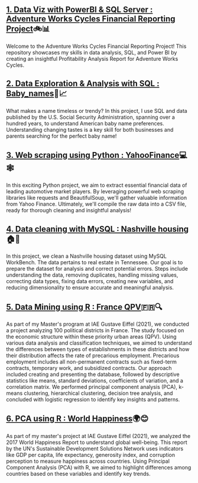 ### 
## [1. Data Viz with PowerBI & SQL Server : Adventure Works Cycles Financial Reporting Project](https://github.com/jjivaldoDA/Power-BI-financial-report-project)🚲📊
Welcome to the Adventure Works Cycles Financial Reporting Project! This repository showcases my skills in data analysis, SQL, and Power BI by creating an insightful Profitability Analysis Report for Adventure Works Cycles.

## [2. Data Exploration & Analysis with SQL : Baby_names](https://github.com/jjivaldoDA/Baby_names)👶📈
What makes a name timeless or trendy? In this project, I use SQL and data published by the U.S. Social Security Administration, spanning over a hundred years, to understand American baby name preferences. Understanding changing tastes is a key skill for both businesses and parents searching for the perfect baby name!

## [3. Web scraping using Python : YahooFinance](https://github.com/jjivaldoDA/YahooFinanceWebScraping)💻🕸️
In this exciting Python project, we aim to extract essential financial data of leading automotive market players. By leveraging powerful web scraping libraries like requests and BeautifulSoup, we'll gather valuable information from Yahoo Finance. Ultimately, we'll compile the raw data into a CSV file, ready for thorough cleaning and insightful analysis!

## [4. Data cleaning with MySQL : Nashville housing](https://github.com/jjivaldoDA/Nashville-housing-data-cleaning)🏠🧹
In this project, we clean a Nashville housing dataset using MySQL WorkBench. The data pertains to real estate in Tennessee. Our goal is to prepare the dataset for analysis and correct potential errors. Steps include understanding the data, removing duplicates, handling missing values, correcting data types, fixing data errors, creating new variables, and reducing dimensionality to ensure accurate and meaningful analysis.

## [5. Data Mining using R : France QPV](https://github.com/jjivaldoDA/Data_mining_QPV)🇫🇷🔍
As part of my Master's program at IAE Gustave Eiffel (2021), we conducted a project analyzing 100 political districts in France. The study focused on the economic structure within these priority urban areas (QPV). Using various data analysis and classification techniques, we aimed to understand the differences between types of establishments in these districts and how their distribution affects the rate of precarious employment. Precarious employment includes all non-permanent contracts such as fixed-term contracts, temporary work, and subsidized contracts. Our approach included creating and presenting the database, followed by descriptive statistics like means, standard deviations, coefficients of variation, and a correlation matrix. We performed principal component analysis (PCA), k-means clustering, hierarchical clustering, decision tree analysis, and concluded with logistic regression to identify key insights and patterns.

## [6. PCA using R : World Happiness](https://github.com/jjivaldoDA/World_Happiness)🌍😊
As part of my master's project at IAE Gustave Eiffel (2021), we analyzed the 2017 World Happiness Report to understand global well-being. This report by the UN's Sustainable Development Solutions Network uses indicators like GDP per capita, life expectancy, generosity index, and corruption perception to measure happiness across countries. Using Principal Component Analysis (PCA) with R, we aimed to highlight differences among countries based on these variables and identify key trends.



